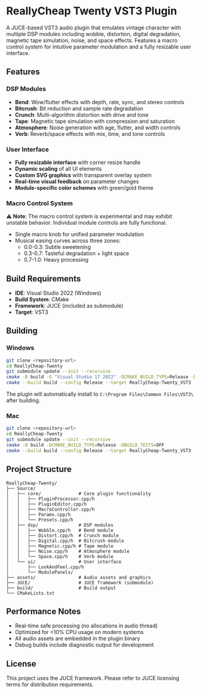 # ReallyCheap Twenty VST3 Plugin

A JUCE-based VST3 audio plugin that emulates vintage character with multiple DSP modules including wobble, distortion, digital degradation, magnetic tape simulation, noise, and space effects. Features a macro control system for intuitive parameter modulation and a fully resizable user interface.

## Features

### DSP Modules
- **Bend**: Wow/flutter effects with depth, rate, sync, and stereo controls
- **Bitcrush**: Bit reduction and sample rate degradation
- **Crunch**: Multi-algorithm distortion with drive and tone
- **Tape**: Magnetic tape simulation with compression and saturation
- **Atmosphere**: Noise generation with age, flutter, and width controls
- **Verb**: Reverb/space effects with mix, time, and tone controls

### User Interface
- **Fully resizable interface** with corner resize handle
- **Dynamic scaling** of all UI elements
- **Custom SVG graphics** with transparent overlay system
- **Real-time visual feedback** on parameter changes
- **Module-specific color schemes** with green/gold theme

### Macro Control System
⚠️ **Note**: The macro control system is experimental and may exhibit unstable behavior. Individual module controls are fully functional.

- Single macro knob for unified parameter modulation
- Musical easing curves across three zones:
  - 0.0-0.3: Subtle sweetening
  - 0.3-0.7: Tasteful degradation + light space
  - 0.7-1.0: Heavy processing

## Build Requirements

- **IDE**: Visual Studio 2022 (Windows)
- **Build System**: CMake
- **Framework**: JUCE (included as submodule)
- **Target**: VST3

## Building

### Windows

```bash
git clone <repository-url>
cd ReallyCheap-Twenty
git submodule update --init --recursive
cmake -B build -G "Visual Studio 17 2022" -DCMAKE_BUILD_TYPE=Release -DBUILD_TESTS=OFF
cmake --build build --config Release --target ReallyCheap-Twenty_VST3
```

The plugin will automatically install to `C:\Program Files\Common Files\VST3\` after building.

### Mac

```bash
git clone <repository-url>
cd ReallyCheap-Twenty
git submodule update --init --recursive
cmake -B build -DCMAKE_BUILD_TYPE=Release -DBUILD_TESTS=OFF
cmake --build build --config Release --target ReallyCheap-Twenty_VST3
```

## Project Structure

```
ReallyCheap-Twenty/
├── Source/
│   ├── core/              # Core plugin functionality
│   │   ├── PluginProcessor.cpp/h
│   │   ├── PluginEditor.cpp/h
│   │   ├── MacroController.cpp/h
│   │   ├── Params.cpp/h
│   │   └── Presets.cpp/h
│   ├── dsp/               # DSP modules
│   │   ├── Wobble.cpp/h   # Bend module
│   │   ├── Distort.cpp/h  # Crunch module
│   │   ├── Digital.cpp/h  # Bitcrush module
│   │   ├── Magnetic.cpp/h # Tape module
│   │   ├── Noise.cpp/h    # Atmosphere module
│   │   └── Space.cpp/h    # Verb module
│   └── ui/                # User interface
│       ├── LookAndFeel.cpp/h
│       └── ModulePanels/
├── assets/                # Audio assets and graphics
├── JUCE/                  # JUCE framework (submodule)
├── build/                 # Build output
└── CMakeLists.txt
```

## Performance Notes

- Real-time safe processing (no allocations in audio thread)
- Optimized for <10% CPU usage on modern systems
- All audio assets are embedded in the plugin binary
- Debug builds include diagnostic output for development

## License

This project uses the JUCE framework. Please refer to JUCE licensing terms for distribution requirements.